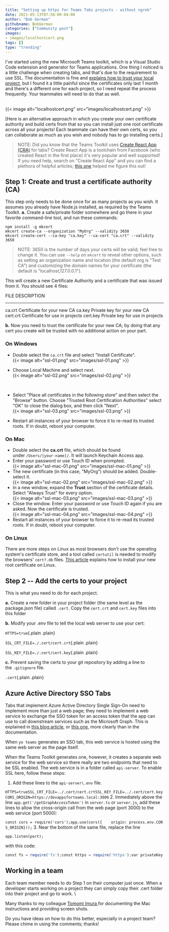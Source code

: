 ```yaml
---
title: "Setting up https for Teams Tabs projects - without ngrok"
date: 2021-05-13T07:58:00-04:00
author: "Bob German"
githubname: BobGerman
categories: ["Community post"]
images:
- images/localhostcert.png
tags: []
type: "trending"
---
```


I've started using the new Microsoft Teams toolkit, which is a Visual
Studio Code extension and generator for Teams applications. One thing I
noticed is a little challenge when creating tabs, and that's due to the
requirement to use SSL. The documentation is fine and [explains how to
trust your local
project](https://docs.microsoft.com/microsoftteams/platform/toolkit/visual-studio-code-overview?WT.mc_id=m365-blog-rogerman#add-a-trusted-certificate-for-localhost),
but I found it a little painful since the certificates only last 1 month
and there's a different one for each project, so I need repeat the
process frequently. Your teammates will need to do that as well.

\
{{< image alt="localhostcert.png" src="images/localhostcert.png" >}}

[Here is an alternative approach in which you create your own
certificate authority and build certs from that so you can install just
one root certificate across all your projects! Each teammate can have
their own certs, so you can collaborate as much as you wish and nobody
has to go installing certs.]
> NOTE: Did you know that the Teams Toolkit uses [Create React App
> (CRA)](https://reactjs.org/docs/create-a-new-react-app.html) for tabs?
> Create React App is a toolchain from Facebook (who created React in
> the first place) it's very popular and well supported! If you need
> help, search on "Create React App" and you can find a plethora of
> helpful articles; [this
> one](https://dev.to/maximization/setup-https-in-development-with-create-react-app-3ien) helped
> me figure this out!

## Step 1: Create and trust a certificate authority (CA) 

This step only needs to be done once for as many projects as you wish.
It assumes you already have Node.js installed, as required by the Teams
Toolkit.
**a.** Create a safe/private folder somewhere and go there in your
favorite command-line tool, and run these commands:

``` wp-block-preformatted
npm install -g mkcert
mkcert create-ca --organization "MyOrg" --validity 3650
mkcert create-cert --ca-key "ca.key" --ca-cert "ca.crt" --validity 3650
```

> NOTE: 3650 is the number of days your certs will be valid; feel free
> to change it. You can use `--help` on `mkcert` to reveal other
> options, such as setting an organization name and location (the
> default org is "Test CA") and customizing the domain names for your
> certificate (the default is "localhost,127.0.0.1").

This will create a new Certificate Authority and a certificate that was
issued from it. You should see 4 files:

  FILE       DESCRIPTION
  ---------- ---------------------------------
  ca.crt     Certificate for your new CA
  ca.key     Private key for your new CA
  cert.crt   Certificate for use in projects
  cert.key   Private key for use in projects

**b.** Now you need to trust the certificate for your new CA; by doing
that any cert you create will be trusted with no additional action on
your part.

### On Windows 

-   Double select  the `ca.crt` file and select "Install Certificate".
    \
    {{< image alt="ssl-01.png" src="images/ssl-01.png" >}}

-   Choose Local Machine and select next.
    \
    {{< image alt="ssl-02.png" src="images/ssl-02.png" >}}

     

-   Select "Place all certificates in the following store" and then
    select the "Browse" button. Choose "Trusted Root Certification
    Authorities" select "OK" to close the dialog box, and then click
    "Next".
    \
    {{< image alt="ssl-03.png" src="images/ssl-03.png" >}}

-   Restart all instances of your browser to force it to re-read its
    trusted roots. If in doubt, reboot your computer.

### On Mac 

-   Double select  the **ca.crt** file, which should be found
    under `/Users/[your-name]/`. It will launch Keychain Access app.
-   Enter your password or use Touch ID when prompted. \
    {{< image alt="ssl-mac-01.png" src="images/ssl-mac-01.png" >}}
-   The new certificate (in this case, "MyOrg") should be added.
    Double-select it. \
    {{< image alt="ssl-mac-02.png" src="images/ssl-mac-02.png" >}}
-   In a new window, expand the **Trust** section of the certificate
    details. Select "Always Trust" for every option. \
    {{< image alt="ssl-mac-03.png" src="images/ssl-mac-03.png" >}}
-   Close the window. Enter your password or use Touch ID again if you
    are asked. Now the certificate is trusted. \
    {{< image alt="ssl-mac-04.png" src="images/ssl-mac-04.png" >}}
-   Restart all instances of your browser to force it to re-read its
    trusted roots. If in doubt, reboot your computer.

### On Linux 

There are more steps on Linux as most browsers don't use the operating
system's certificate store, and a tool called `certutil` is needed to
modify the browsers' `cert?.db` files. [This
article](https://thomas-leister.de/en/how-to-import-ca-root-certificate/) explains
how to install your new root certificate on Linux.

## Step 2 -- Add the certs to your project 

This is what you need to do for each project.

**a.** Create a new folder in your project folder (the same level as the
package.json file) called `.cert`. Copy
the `cert.crt` and `cert.key` files into this folder

**b.** Modify your .env file to tell the local web server to use your
cert:

`HTTPS=true`{.plain .plain}


`SSL_CRT_FILE=./.cert/cert.crt`{.plain .plain}



`SSL_KEY_FILE=./.cert/cert.key`{.plain .plain}


**c.** Prevent saving the certs to your git repository by adding a line
to the `.gitignore` file.

`.cert`{.plain .plain}


## Azure Active Directory SSO Tabs 

Tabs that implement Azure Active Directory Single Sign-On need to
implement more than just a web page; they need to implement a web
service to exchange the SSO token for an access token that the app can
use to call downstream services such as the Microsoft Graph. This is
explained in [this blog
article](https://blog.mastykarz.nl/securely-connect-microsoft-graph-teams-tabs-sso/),
or [this
one,](https://www.wictorwilen.se/blog/microsoft-teams-tabs-sso-and-microsoft-graph-the-on-behalf-of-blog-post/) more
clearly than in the documentation.

When `yo teams` generates an SSO tab, this web service is hosted using
the same web server as the page itself.

When the Teams Toolkit generates one, however, it creates a separate web
service for the web service so there really are two endpoints that need
to be SSL enabled. The web service is in a folder called `api-server`.
To enable SSL here, follow these steps:

1.  Add these lines to the `api-server\.env` file.

`HTTPS=trueSSL_CRT_FILE=../.cert/cert.crtSSL_KEY_FILE=../.cert/cert.keyCORS_ORIGIN=https://devappsforteams.local:3000`
2.  Immediately above the
line `app.get('/getGraphAccessToken')` in `server.ts` or `server.js`,
add these lines to allow the cross-origin call from the web page (port
3000) to the web service (port 5000):

`const cors = require('cors');app.use(cors({    origin: process.env.CORS_ORIGIN}));`
3.  Near the bottom of the same file, replace the line

`app.listen(port);`

with this code:


```js
const fs = require('fs');const https = require('https');var privateKey = fs.readFileSync(process.env.SSL_KEY_FILE );var certificate = fs.readFileSync(process.env.SSL_CRT_FILE);https.createServer({    key: privateKey,    cert: certificate}, app).listen(port);
```

## Working in a team 

Each team member needs to do Step 1 on their computer just once. When a
developer starts working on a project they can simply copy their .cert
folder into their project and go to work.
\

Many thanks to my colleague [Tomomi Imura ](https://girliemac.com/)for
documenting the Mac instructions and providing screen shots.

Do you have ideas on how to do this better, especially in a project
team? Please chime in using the comments; thanks!
